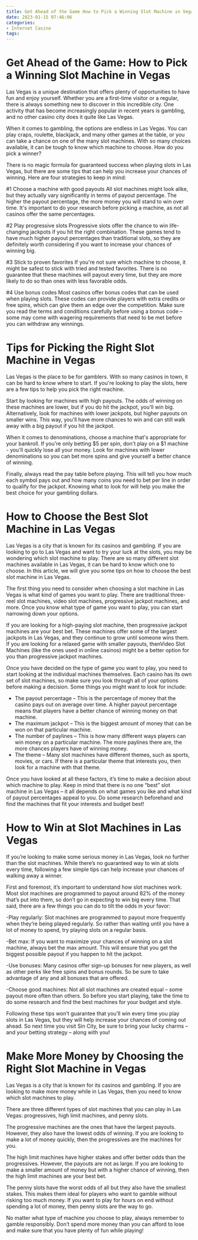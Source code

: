 ```yaml
---
title: Get Ahead of the Game How to Pick a Winning Slot Machine in Vegas 
date: 2023-01-15 07:46:06
categories:
- Internet Casino
tags:
---
```



#  Get Ahead of the Game: How to Pick a Winning Slot Machine in Vegas 

Las Vegas is a unique destination that offers plenty of opportunities to have fun and enjoy yourself. Whether you are a first-time visitor or a regular, there is always something new to discover in this incredible city. One activity that has become increasingly popular in recent years is gambling, and no other casino city does it quite like Las Vegas.

When it comes to gambling, the options are endless in Las Vegas. You can play craps, roulette, blackjack, and many other games at the table, or you can take a chance on one of the many slot machines. With so many choices available, it can be tough to know which machine to choose. How do you pick a winner?

There is no magic formula for guaranteed success when playing slots in Las Vegas, but there are some tips that can help you increase your chances of winning. Here are four strategies to keep in mind:

#1 Choose a machine with good payouts 
All slot machines might look alike, but they actually vary significantly in terms of payout percentage. The higher the payout percentage, the more money you will stand to win over time. It's important to do your research before picking a machine, as not all casinos offer the same percentages. 

#2 Play progressive slots 
Progressive slots offer the chance to win life-changing jackpots if you hit the right combination. These games tend to have much higher payout percentages than traditional slots, so they are definitely worth considering if you want to increase your chances of winning big. 

#3 Stick to proven favorites 
If you're not sure which machine to choose, it might be safest to stick with tried and tested favorites. There is no guarantee that these machines will payout every time, but they are more likely to do so than ones with less favorable odds. 

#4 Use bonus codes 
Most casinos offer bonus codes that can be used when playing slots. These codes can provide players with extra credits or free spins, which can give them an edge over the competition. Make sure you read the terms and conditions carefully before using a bonus code – some may come with wagering requirements that need to be met before you can withdraw any winnings.

#  Tips for Picking the Right Slot Machine in Vegas 

Las Vegas is the place to be for gamblers. With so many casinos in town, it can be hard to know where to start. If you're looking to play the slots, here are a few tips to help you pick the right machine.

Start by looking for machines with high payouts. The odds of winning on these machines are lower, but if you do hit the jackpot, you'll win big. Alternatively, look for machines with lower jackpots, but higher payouts on smaller wins. This way, you'll have more chances to win and can still walk away with a big payout if you hit the jackpot.

When it comes to denominations, choose a machine that's appropriate for your bankroll. If you're only betting $5 per spin, don't play on a $1 machine - you'll quickly lose all your money. Look for machines with lower denominations so you can bet more spins and give yourself a better chance of winning.

Finally, always read the pay table before playing. This will tell you how much each symbol pays out and how many coins you need to bet per line in order to qualify for the jackpot. Knowing what to look for will help you make the best choice for your gambling dollars.

#  How to Choose the Best Slot Machine in Las Vegas 

Las Vegas is a city that is known for its casinos and gambling. If you are looking to go to Las Vegas and want to try your luck at the slots, you may be wondering which slot machine to play. There are so many different slot machines available in Las Vegas, it can be hard to know which one to choose. In this article, we will give you some tips on how to choose the best slot machine in Las Vegas.

The first thing you need to consider when choosing a slot machine in Las Vegas is what kind of games you want to play. There are traditional three-reel slot machines, video slot machines, progressive jackpot machines, and more. Once you know what type of game you want to play, you can start narrowing down your options. 

If you are looking for a high-paying slot machine, then progressive jackpot machines are your best bet. These machines offer some of the largest jackpots in Las Vegas, and they continue to grow until someone wins them. If you are looking for a relaxed game with smaller payouts, thenVideo Slot Machines (like the ones used in online casinos) might be a better option for you than progressive jackpot machines. 

Once you have decided on the type of game you want to play, you need to start looking at the individual machines themselves. Each casino has its own set of slot machines, so make sure you look through all of your options before making a decision. Some things you might want to look for include:
- The payout percentage – This is the percentage of money that the casino pays out on average over time. A higher payout percentage means that players have a better chance of winning money on that machine. 
- The maximum jackpot – This is the biggest amount of money that can be won on that particular machine. 
- The number of paylines – This is how many different ways players can win money on a particular machine. The more paylines there are, the more chances players have of winning money. 
- The theme – Many slot machines have different themes, such as sports, movies, or cars. If there is a particular theme that interests you, then look for a machine with that theme. 

Once you have looked at all these factors, it’s time to make a decision about which machine to play. Keep in mind that there is no one “best” slot machine in Las Vegas – it all depends on what games you like and what kind of payout percentages appeal to you. Do some research beforehand and find the machines that fit your interests and budget best!

#  How to Win at Slot Machines in Las Vegas 

If you’re looking to make some serious money in Las Vegas, look no further than the slot machines. While there’s no guaranteed way to win at slots every time, following a few simple tips can help increase your chances of walking away a winner.

First and foremost, it’s important to understand how slot machines work. Most slot machines are programmed to payout around 82% of the money that’s put into them, so don’t go in expecting to win big every time. That said, there are a few things you can do to tilt the odds in your favor:

-Play regularly: Slot machines are programmed to payout more frequently when they’re being played regularly. So rather than waiting until you have a lot of money to spend, try playing slots on a regular basis.

-Bet max: If you want to maximize your chances of winning on a slot machine, always bet the max amount. This will ensure that you get the biggest possible payout if you happen to hit the jackpot.

-Use bonuses: Many casinos offer sign-up bonuses for new players, as well as other perks like free spins and bonus rounds. So be sure to take advantage of any and all bonuses that are offered.

-Choose good machines: Not all slot machines are created equal – some payout more often than others. So before you start playing, take the time to do some research and find the best machines for your budget and style.

Following these tips won’t guarantee that you’ll win every time you play slots in Las Vegas, but they will help increase your chances of coming out ahead. So next time you visit Sin City, be sure to bring your lucky charms – and your betting strategy – along with you!

#  Make More Money by Choosing the Right Slot Machine in Vegas

Las Vegas is a city that is known for its casinos and gambling. If you are looking to make more money while in Las Vegas, then you need to know which slot machines to play.

There are three different types of slot machines that you can play in Las Vegas: progressives, high limit machines, and penny slots.

The progressive machines are the ones that have the largest payouts. However, they also have the lowest odds of winning. If you are looking to make a lot of money quickly, then the progressives are the machines for you.

The high limit machines have higher stakes and offer better odds than the progressives. However, the payouts are not as large. If you are looking to make a smaller amount of money but with a higher chance of winning, then the high limit machines are your best bet.

The penny slots have the worst odds of all but they also have the smallest stakes. This makes them ideal for players who want to gamble without risking too much money. If you want to play for hours on end without spending a lot of money, then penny slots are the way to go.

No matter what type of machine you choose to play, always remember to gamble responsibly. Don’t spend more money than you can afford to lose and make sure that you have plenty of fun while playing!